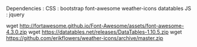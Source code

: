 
Dependencies : 
  CSS : bootstrap
        font-awesome
        weather-icons
        datatables
  JS :
        jquery

wget http://fortawesome.github.io/Font-Awesome/assets/font-awesome-4.3.0.zip
wget https://datatables.net/releases/DataTables-1.10.5.zip
wget https://github.com/erikflowers/weather-icons/archive/master.zip
